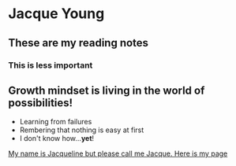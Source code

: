 # Jacque Young
## These are my reading notes
### This is less important

## Growth mindset is living in the world of possibilities!
- Learning from failures
- Rembering that nothing is easy at first
- I don't know how...**yet**!

[My name is Jacqueline but please call me Jacque.  Here is my page](https://jyoung7834.github.io/reading-notes/)
